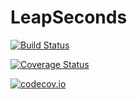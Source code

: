 # LeapSeconds

[![Build Status](https://travis-ci.org/helgee/LeapSeconds.jl.svg?branch=master)](https://travis-ci.org/helgee/LeapSeconds.jl)

[![Coverage Status](https://coveralls.io/repos/helgee/LeapSeconds.jl/badge.svg?branch=master&service=github)](https://coveralls.io/github/helgee/LeapSeconds.jl?branch=master)

[![codecov.io](http://codecov.io/github/helgee/LeapSeconds.jl/coverage.svg?branch=master)](http://codecov.io/github/helgee/LeapSeconds.jl?branch=master)
